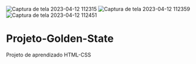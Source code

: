 ![Captura de tela 2023-04-12 112315](https://user-images.githubusercontent.com/111325742/231488883-abd6dfd5-8546-4e7d-93fa-3f890f7a4615.jpg)
![Captura de tela 2023-04-12 112359](https://user-images.githubusercontent.com/111325742/231488917-db553d3b-78cb-4ab3-a600-0ca924e6f262.jpg)
![Captura de tela 2023-04-12 112451](https://user-images.githubusercontent.com/111325742/231488965-771e63a8-95bd-4b33-aa42-44067dc70f02.jpg)
# Projeto-Golden-State
Projeto de aprendizado HTML-CSS
